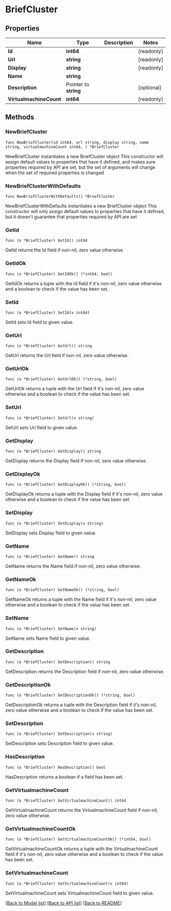 # BriefCluster

## Properties

Name | Type | Description | Notes
------------ | ------------- | ------------- | -------------
**Id** | **int64** |  | [readonly] 
**Url** | **string** |  | [readonly] 
**Display** | **string** |  | [readonly] 
**Name** | **string** |  | 
**Description** | Pointer to **string** |  | [optional] 
**VirtualmachineCount** | **int64** |  | [readonly] 

## Methods

### NewBriefCluster

`func NewBriefCluster(id int64, url string, display string, name string, virtualmachineCount int64, ) *BriefCluster`

NewBriefCluster instantiates a new BriefCluster object
This constructor will assign default values to properties that have it defined,
and makes sure properties required by API are set, but the set of arguments
will change when the set of required properties is changed

### NewBriefClusterWithDefaults

`func NewBriefClusterWithDefaults() *BriefCluster`

NewBriefClusterWithDefaults instantiates a new BriefCluster object
This constructor will only assign default values to properties that have it defined,
but it doesn't guarantee that properties required by API are set

### GetId

`func (o *BriefCluster) GetId() int64`

GetId returns the Id field if non-nil, zero value otherwise.

### GetIdOk

`func (o *BriefCluster) GetIdOk() (*int64, bool)`

GetIdOk returns a tuple with the Id field if it's non-nil, zero value otherwise
and a boolean to check if the value has been set.

### SetId

`func (o *BriefCluster) SetId(v int64)`

SetId sets Id field to given value.


### GetUrl

`func (o *BriefCluster) GetUrl() string`

GetUrl returns the Url field if non-nil, zero value otherwise.

### GetUrlOk

`func (o *BriefCluster) GetUrlOk() (*string, bool)`

GetUrlOk returns a tuple with the Url field if it's non-nil, zero value otherwise
and a boolean to check if the value has been set.

### SetUrl

`func (o *BriefCluster) SetUrl(v string)`

SetUrl sets Url field to given value.


### GetDisplay

`func (o *BriefCluster) GetDisplay() string`

GetDisplay returns the Display field if non-nil, zero value otherwise.

### GetDisplayOk

`func (o *BriefCluster) GetDisplayOk() (*string, bool)`

GetDisplayOk returns a tuple with the Display field if it's non-nil, zero value otherwise
and a boolean to check if the value has been set.

### SetDisplay

`func (o *BriefCluster) SetDisplay(v string)`

SetDisplay sets Display field to given value.


### GetName

`func (o *BriefCluster) GetName() string`

GetName returns the Name field if non-nil, zero value otherwise.

### GetNameOk

`func (o *BriefCluster) GetNameOk() (*string, bool)`

GetNameOk returns a tuple with the Name field if it's non-nil, zero value otherwise
and a boolean to check if the value has been set.

### SetName

`func (o *BriefCluster) SetName(v string)`

SetName sets Name field to given value.


### GetDescription

`func (o *BriefCluster) GetDescription() string`

GetDescription returns the Description field if non-nil, zero value otherwise.

### GetDescriptionOk

`func (o *BriefCluster) GetDescriptionOk() (*string, bool)`

GetDescriptionOk returns a tuple with the Description field if it's non-nil, zero value otherwise
and a boolean to check if the value has been set.

### SetDescription

`func (o *BriefCluster) SetDescription(v string)`

SetDescription sets Description field to given value.

### HasDescription

`func (o *BriefCluster) HasDescription() bool`

HasDescription returns a boolean if a field has been set.

### GetVirtualmachineCount

`func (o *BriefCluster) GetVirtualmachineCount() int64`

GetVirtualmachineCount returns the VirtualmachineCount field if non-nil, zero value otherwise.

### GetVirtualmachineCountOk

`func (o *BriefCluster) GetVirtualmachineCountOk() (*int64, bool)`

GetVirtualmachineCountOk returns a tuple with the VirtualmachineCount field if it's non-nil, zero value otherwise
and a boolean to check if the value has been set.

### SetVirtualmachineCount

`func (o *BriefCluster) SetVirtualmachineCount(v int64)`

SetVirtualmachineCount sets VirtualmachineCount field to given value.



[[Back to Model list]](../README.md#documentation-for-models) [[Back to API list]](../README.md#documentation-for-api-endpoints) [[Back to README]](../README.md)


